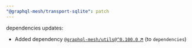 ```yaml
---
"@graphql-mesh/transport-sqlite": patch
---
```

dependencies updates:
  - Added dependency [`@graphql-mesh/utils@^0.100.0` ↗︎](https://www.npmjs.com/package/@graphql-mesh/utils/v/0.100.0) (to `dependencies`)
